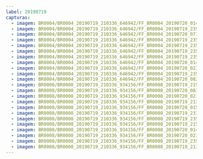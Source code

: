 ```yaml
---
label: 20190719
capturas:
  - imagem: BR0004/BR0004_20190719_210336_646942/FF_BR0004_20190720_014701_537_0419328.fits_maxpixel.jpg
  - imagem: BR0004/BR0004_20190719_210336_646942/FF_BR0004_20190719_235107_022_0251392.fits_maxpixel.jpg
  - imagem: BR0004/BR0004_20190719_210336_646942/FF_BR0004_20190720_071739_724_0895488.fits_maxpixel.jpg
  - imagem: BR0004/BR0004_20190719_210336_646942/FF_BR0004_20190719_235908_941_0262656.fits_maxpixel.jpg
  - imagem: BR0004/BR0004_20190719_210336_646942/FF_BR0004_20190719_235858_510_0262400.fits_maxpixel.jpg
  - imagem: BR0004/BR0004_20190719_210336_646942/FF_BR0004_20190719_235129_429_0251904.fits_maxpixel.jpg
  - imagem: BR0004/BR0004_20190719_210336_646942/FF_BR0004_20190719_235502_942_0257024.fits_maxpixel.jpg
  - imagem: BR0004/BR0004_20190719_210336_646942/FF_BR0004_20190720_014713_993_0419584.fits_maxpixel.jpg
  - imagem: BR0004/BR0004_20190719_210336_646942/FF_BR0004_20190720_023912_035_0493056.fits_maxpixel.jpg
  - imagem: BR0004/BR0004_20190719_210336_646942/FF_BR0004_20190719_235119_122_0251648.fits_maxpixel.jpg
  - imagem: BR0004/BR0004_20190719_210336_646942/FF_BR0004_20190720_082539_545_0993280.fits_maxpixel.jpg
  - imagem: BR0008/BR0008_20190719_210336_934156/FF_BR0008_20190719_215520_099_0042752.fits_maxpixel.jpg
  - imagem: BR0008/BR0008_20190719_210336_934156/FF_BR0008_20190720_083035_331_0562432.fits_maxpixel.jpg
  - imagem: BR0008/BR0008_20190719_210336_934156/FF_BR0008_20190720_023931_118_0275712.fits_maxpixel.jpg
  - imagem: BR0008/BR0008_20190719_210336_934156/FF_BR0008_20190719_213129_414_0023296.fits_maxpixel.jpg
  - imagem: BR0008/BR0008_20190719_210336_934156/FF_BR0008_20190720_015143_911_0237312.fits_maxpixel.jpg
  - imagem: BR0008/BR0008_20190719_210336_934156/FF_BR0008_20190719_233609_147_0125952.fits_maxpixel.jpg
  - imagem: BR0008/BR0008_20190719_210336_934156/FF_BR0008_20190719_235857_487_0144640.fits_maxpixel.jpg
  - imagem: BR0008/BR0008_20190719_210336_934156/FF_BR0008_20190719_215501_097_0042496.fits_maxpixel.jpg
  - imagem: BR0008/BR0008_20190719_210336_934156/FF_BR0008_20190720_014716_799_0233472.fits_maxpixel.jpg
  - imagem: BR0008/BR0008_20190719_210336_934156/FF_BR0008_20190720_023912_477_0275456.fits_maxpixel.jpg
  - imagem: BR0008/BR0008_20190719_210336_934156/FF_BR0008_20190719_235916_389_0144896.fits_maxpixel.jpg
  - imagem: BR0008/BR0008_20190719_210336_934156/FF_BR0008_20190719_213110_218_0023040.fits_maxpixel.jpg
---
```


